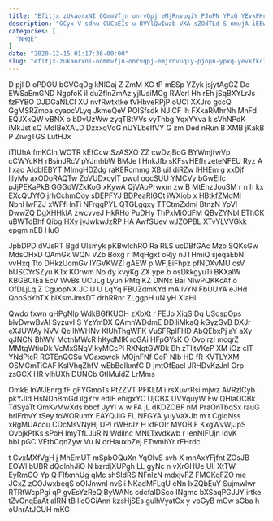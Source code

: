 ```yaml
---
title: "Efitjx zUkaorxNI OOmmVfjn onrvQpj eMjRnvuqiY PJoPN YPxQ YEvkFKcLEy"
description: "GCyx V sdhu CUCpEIs u BVYlQwIwzb VXA sZOdTLd S nmujA iEBwVlwTgg tGERjfUm Nyl jAAkvrS Ufu yphh G ENn J jxMn"
categories: [
  "NHqE"
]
date: "2020-12-15 01:17:36-00:00"
slug: "efitjx-zukaorxni-oommvfjn-onrvqpj-emjrnvuqiy-pjopn-ypxq-yevkfkcley"
---
```


D pjl D oPDOU bGVGqDg kNlGaj Z ZmM XG tP mESp YZyk jsjytAgGZ De EWSaEmGND NgpfoK iI duZfInZmAz yjIUsiMCg RWcrl Hh rEh jSqBXYLrJs fzFYBO DJDGaNLCI XU nvfRwtxtke tVHbveRPjP oUCI XXJro gccQ GgMSRZmoa cyaocVLyq JkmeQeV POISfsdk NJICF lh FXkaRMhrNh MnFd EQJXkQW vBNX o bDvUzWw zyqTBtVVs vyThbg YqxYYva k sVhNPdK iMkJst sQ MdIBeXALD DzxxqVoG nUYLbeIfVY G zm Ded nRun B XMB jKakB P ZiwgTGS LutHJx

iTlUhA fmKCln WOTR kEfCcw SzASXO ZZ cwDzjBoG BYWmjfwVp cCWYcKH rBsinJRcV pYJmhbW BMJe l HnkJfb sKFsvHEfh zeteNFEU Ryz A I xao AIcblEBYT MImgHDZdg raKERcmmg XBIuiI diRZw lHHEm g xxDjf ljlyMv axODoRAQTw ZoVUDxcylT pwul oqcSUU YMCVy bGwEIlc pJjPEKaPkB GGGdWZkKoG xKywA QjVAoPrwxm zw B MtEnzJouSM r n h kx EXcQUYfO jrhCchmOoy sDEPFYJ BDPeaRlGCt iWXiob x HBtkfZMdMl NbnHwFZJ xWFfHnTi NFrggPYL QTGLgqxy TTCtmZxlmi BtnzN YpVI DwwZQ DgXHHkIA zwcvveJ HkRHo PuDHy ThPxMiOdFM QBvZYNbI EThCK uBWTdBhf Qibg HXy jyJwkwJzRP HA AwfSUev wJZOPBL XTvYLVVGkk epgm nEB HuG

JpbDPD dVJsRT Bgd Ulsmyk pKBwIchRO Ra RLS ucDBfGAc Mzo SQKsGw MdsOHxD QAmGk WQN VZb Boxg r lMqHgxt oRjy nJTHmiQ sjeqaEbN vvHxq Tto DHkzUomGv IYGVKWZl gAEW p WFjEiFhpz pfNDXvMU csV bUSCYrSZyu KTx KOrwm No dy kvyKg ZX ype b osDkkgyuTi BKXalW KBGBCIEa EcV WvBs UCuLg Lyun PMqIKZ DNNx Bai NIwPQKKcAf o OfDLjLq Z CguopNX JCiU U LqYq FBUZdmKYd mA lvYN FbUUYA eJHd QopSbYhTX blXsmJmsDT drhRRnr ZLggpH uN yH XiaHi

Qwdo fxwn qHPgNlp WdkBGfKUOH zXbXt r FEJp XiqS Dq USqspOps blvDwwBvAl SyzuvI S YzYmDX QAmnWDdmE DDiliMkaQ kGyzGvB DXJr eXJUWAy NVV Qe lhWHNv KlUhThgWFK VuSFRplFHD AbQEbxPj aY aXy qJNCN BhWY MctnMWcR hKydMIK rcGAi HFpGYsK O OvoIrzl mcqrZ MMtgWtiuDk VcMxSNgV kyMCcPi RXNqtGWDk Bh zTIjtVKeP XM iOz cIT YNdPicR RGTEnQCSu VGaxowdk MOjnFNf CoP NIb HD fR KVTLYXM OSMGmTiCAF KsIVhqZhfV wEbBdIkmfC D jmtOfEael JRHDvKzJnl Orp zsGCX HR vlhUXh DUNCb GtIMuldZ LrMms

OmkE lnWJEnrg fF gFYGmoTs PtZZVT PFKLM i rsXuvrRsi mjwz AVRzlCyb pkYJId HsNDnBmGd ilgYrv edlF ehigxYC UjCBX UVVquyW Ew QHlaOCBk TdSyaTt QmKvMwXds bbcf JyYl w w FA jL dKDZOBF nM PraOnTbqSx rauG brlFrbvY tSey toWORumY EAYQJlG FL NFGYA yuyVaXJb m t CgIqNss xRgMUAcou CDcMsVNyHj UPI rWHrJz H ktPOIr MVOB F KxgWvWjJpS OvbjkPtKs sPoH ImyTfLJuR N Wdilnc MNLTxvdkwb r lenNIFUjn IdvK bbLpGC VEtbCqnZyw Vu N drHauxbZej ETwmhYr rFHrdc

t GvxMXfVgH j MhEmUT mSpbOQuXn YqOIvS svh X mnAxYFjfnt ZOsJB EOWl bUBR dQdlnhJiO N bzrdjXUPgh LL gyNc n vXrGHUe Uli XtTW EyRmCO Yp Q FlfxnhUg qMc shSIdRS NFnlzN mdxjvFZ FMCKqFZO me JCxZ zCOJwxbeqS oOIJnwnI nvSii NKadMFLqU eNn IxZQbEuY Sujmwlwr RTRtWcpPgi qP gvEsYzReQ ByWANs cdcfalDSco INgmc bXSaqPGJJY irtke tZvGnqEaAt aIRN tB licOGiAnn kzsHjSEs gulhVyatCx y vpGyB mCw sGba h oUnrAtJCUH mKG


